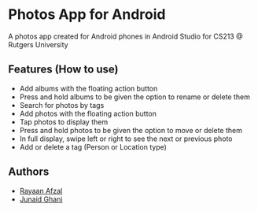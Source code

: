 
# Photos App for Android

A photos app created for Android phones in Android Studio for CS213 @ Rutgers University




## Features (How to use)

- Add albums with the floating action button
- Press and hold albums to be given the option to rename or delete them
- Search for photos by tags
- Add photos with the floating action button
- Tap photos to display them
- Press and hold photos to be given the option to move or delete them
- In full display, swipe left or right to see the next or previous photo
- Add or delete a tag (Person or Location type)

## Authors
- [Rayaan Afzal](https://github.com/rafzal2020)
- [Junaid Ghani](https://github.com/gmdjunaid)
